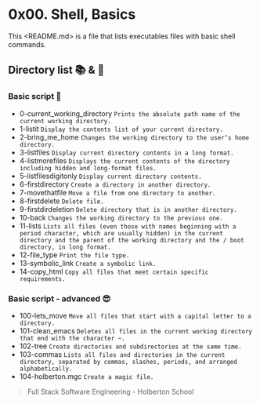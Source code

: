 # 0x00. Shell, Basics

This <README.md> is a file that lists executables files with basic shell commands.

## Directory list :books: & :page_facing_up:

### Basic script :monocle_face:

* 0-current_working_directory ```Prints the absolute path name of the current working directory.```
* 1-listit ```Display the contents list of your current directory.```
* 2-bring_me_home ```Changes the working directory to the user’s home directory.```
* 3-listfiles ```Display current directory contents in a long format.```
* 4-listmorefiles ```Displays the current contents of the directory including hidden and long-format files.```
* 5-listfilesdigitonly ```Display current directory contents.```
* 6-firstdirectory ```Create a directory in another directory.```
* 7-movethatfile ```Move a file from one directory to another.```
* 8-firstdelete ```Delete file.```
* 9-firstdirdeletion ```Delete directory that is in another directory.```
* 10-back ```Changes the working directory to the previous one.```
* 11-lists ```Lists all files (even those with names beginning with a period character, which are usually hidden) in the current directory and the parent of the working directory and the / boot directory, in long format.```
* 12-file_type ```Print the file type.```
* 13-symbolic_link ```Create a symbolic link.```
* 14-copy_html ```Copy all files that meet certain specific requirements.```

### Basic script - advanced :sunglasses: 

* 100-lets_move ```Move all files that start with a capital letter to a directory.```
* 101-clean_emacs ```Deletes all files in the current working directory that end with the character ~.```
* 102-tree ```Create directories and subdirectories at the same time.```
* 103-commas ```Lists all files and directories in the current directory, separated by commas, slashes, periods, and arranged alphabetically.```
* 104-holberton.mgc ```Create a magic file.```


> Full Stack Software Engineering - Holberton School 
